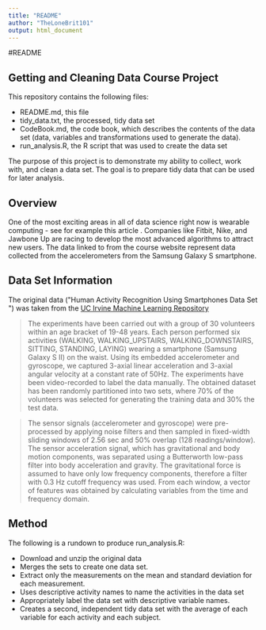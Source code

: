 ```yaml
---
title: "README"
author: "TheLoneBrit101"
output: html_document
---
```


#README

## Getting and Cleaning Data Course Project

This repository contains the following files:

* README.md, this file
* tidy_data.txt, the processed, tidy data set
* CodeBook.md, the code book, which describes the contents of the data set (data, variables and transformations used to generate the data).
* run_analysis.R, the R script that was used to create the data set

The purpose of this project is to demonstrate my ability to collect, work with, and clean a data set. The goal is to prepare tidy data that can be used for later analysis. 

## Overview
One of the most exciting areas in all of data science right now is wearable computing - see for example this article . Companies like Fitbit, Nike, and Jawbone Up are racing to develop the most advanced algorithms to attract new users. The data linked to from the course website represent data collected from the accelerometers from the Samsung Galaxy S smartphone.

## Data Set Information
The original data ("Human Activity Recognition Using Smartphones Data Set ") was taken from the [UC Irvine Machine Learning Repository](http://archive.ics.uci.edu/ml/datasets/Human+Activity+Recognition+Using+Smartphones#)

>The experiments have been carried out with a group of 30 volunteers within an age bracket of 19-48 years. Each person performed six activities (WALKING, WALKING_UPSTAIRS, WALKING_DOWNSTAIRS, SITTING, STANDING, LAYING) wearing a smartphone (Samsung Galaxy S II) on the waist. Using its embedded accelerometer and gyroscope, we captured 3-axial linear acceleration and 3-axial angular velocity at a constant rate of 50Hz. The experiments have been video-recorded to label the data manually. The obtained dataset has been randomly partitioned into two sets, where 70% of the volunteers was selected for generating the training data and 30% the test data. 

>The sensor signals (accelerometer and gyroscope) were pre-processed by applying noise filters and then sampled in fixed-width sliding windows of 2.56 sec and 50% overlap (128 readings/window). The sensor acceleration signal, which has gravitational and body motion components, was separated using a Butterworth low-pass filter into body acceleration and gravity. The gravitational force is assumed to have only low frequency components, therefore a filter with 0.3 Hz cutoff frequency was used. From each window, a vector of features was obtained by calculating variables from the time and frequency domain.

## Method
The following is a rundown to produce run_analysis.R:

* Download and unzip the original data
* Merges the sets to create one data set.
* Extract only the measurements on the mean and standard deviation for each measurement.
* Uses descriptive activity names to name the activities in the data set
* Appropriately label the data set with descriptive variable names.
* Creates a second, independent tidy data set with the average of each variable for each activity and each subject.